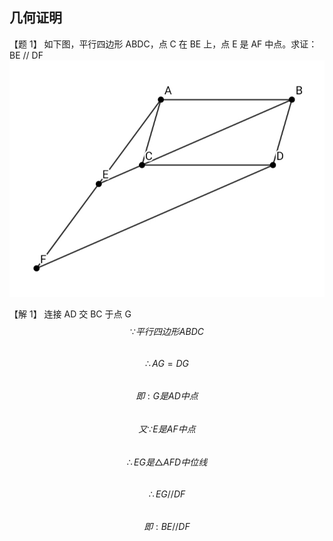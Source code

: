 ## 几何证明

【题 1】
如下图，平行四边形 ABDC，点 C 在 BE 上，点 E 是 AF 中点。求证：BE // DF
![geo1](img/geo1.jpg)

【解 1】
连接 AD 交 BC 于点 G  
$$\because 平行四边形 ABDC$$  
$$\therefore AG = DG$$  
$$即: G 是 AD 中点$$  
$$又 \because E 是 AF 中点$$  
$$\therefore EG 是 \triangle AFD 中位线$$  
$$\therefore EG // DF$$  
$$即: BE // DF$$
